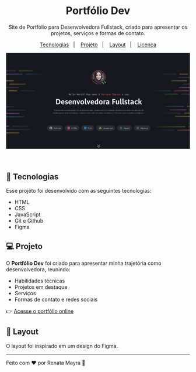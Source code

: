 <h1 align="center"> Portfólio Dev </h1>

<p align="center">
Site de Portfólio para Desenvolvedora Fullstack, criado para apresentar os projetos, serviços e formas de contato.  
</p>

<p align="center">
  <a href="#-tecnologias">Tecnologias</a>&nbsp;&nbsp;&nbsp;|&nbsp;&nbsp;&nbsp;
  <a href="#-projeto">Projeto</a>&nbsp;&nbsp;&nbsp;|&nbsp;&nbsp;&nbsp;
  <a href="#-layout">Layout</a>&nbsp;&nbsp;&nbsp;|&nbsp;&nbsp;&nbsp;
  <a href="#memo-licença">Licença</a>
</p>

<p align="center">
  <img alt="License" src="assets/portfolio-dev.png">
</p>

<br>

## 🚀 Tecnologias

Esse projeto foi desenvolvido com as seguintes tecnologias:

- HTML
- CSS
- JavaScript
- Git e Github
- Figma

## 💻 Projeto

O **Portfólio Dev** foi criado para apresentar minha trajetória como desenvolvedora, reunindo:

- Habilidades técnicas
- Projetos em destaque
- Serviços
- Formas de contato e redes sociais

👉 [Acesse o portfólio online](https://renatamayra.github.io/portfolio-dev/)

## 🔖 Layout

O layout foi inspirado em um design do Figma.


---

Feito com ♥ por Renata Mayra 🚀
